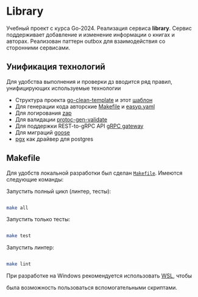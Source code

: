# Library

Учебный проект с курса Go-2024. Реализация сервиса **library**.
Сервис поддерживает добавление и изменение информации о книгах и авторах.
Реализован паттерн outbox для взаимодействия со сторонними сервисами.

## Унификация технологий

Для удобства выполнения и проверки дз вводится ряд правил, унифицирующих используемые технологии

* Структура проекта [go-clean-template](https://github.com/evrone/go-clean-template) и
  этот [шаблон](https://github.com/itmo-org/lectures/tree/main/sem2/lecture1)
* Для генерации кода авторские [Makefile](./Makefile) и [easyp.yaml](./easyp.yaml)
* Для логирования [zap](https://github.com/uber-go/zap)
* Для валидации [protoc-gen-validate](https://github.com/bufbuild/protoc-gen-validate)
* Для поддержки REST-to-gRPC API [gRPC gateway](https://grpc-ecosystem.github.io/grpc-gateway/)
* Для миграций [goose](https://github.com/pressly/goose)
* [pgx](https://github.com/jackc/pgx) как драйвер для postgres

## Makefile

Для удобств локальной разработки был сделан [`Makefile`](Makefile). Имеются следующие команды:

Запустить полный цикл (линтер, тесты):

```bash 

make all

```

Запустить только тесты:

```bash

make test

``` 

Запустить линтер:

```bash

make lint

```

При разработке на Windows рекомендуется использовать [WSL](https://learn.microsoft.com/en-us/windows/wsl/install), чтобы

была возможность пользоваться вспомогательными скриптами.
